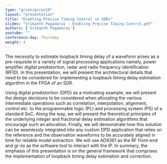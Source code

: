 ```yaml
---
type: "grcon/grcon19"
layout: "presentation"
title: "Enabling Precise Timing Control in SDRs"
slides: "Srikanth Pagadarai - Enabling Precise Timing Control.pdf"
authors: ['Srikanth Pagadarai']
youtube: ""
conference-day: Thursday
weight: 4
---
```

The necessity to estimate loopback timing delay of a waveform arises as a pre-requisite in a variety of signal processing applications namely, power amplifier digital predistortion, radar and radio frequency identification (RFID). In this presentation, we will present the architectural details that need to be considered for implementing a loopback timing delay estimation algorithm in the FPGA of an SDR. 

Using digital predistortion (DPD) as a motivating example, we will present the design decisions to be considered when allocating the various intermediate operations such as correlation, interpolation, alignment, control etc. to the programmable logic (PL) and processing system (PS) of a standard SoC. Along the way, we will present the theoretical principles of the underlying integer and fractional delay estimation algorithms that encourage such an allocation. Finally, we will demonstrate how this solution can be seamlessly integrated into any custom DPD application that relies on the reference and the observation waveforms to be accurately aligned in time for reliable model extraction. We will use AD9361 as the RF front-end and gr-iio as the software tool to interact with the IP. In summary, the emphasis of this presentation is on the general framework that comprises the implementation of loopback timing delay estimation and correction.

